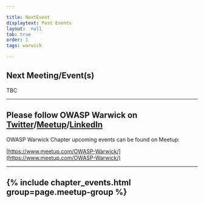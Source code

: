 ```yaml
---

title: NextEvent
displaytext: Past Events
layout:  null
tab: true
order: 1
tags: warwick

---
```


## Next Meeting/Event(s)

[//]: # (Comment: When updating the next event info also update the homepage)
TBC


---
Please follow OWASP Warwick on [Twitter](https://twitter.com/OWASPWarwickUK)/[Meetup](https://www.meetup.com/OWASP-Warwick/)/[LinkedIn](https://www.linkedin.com/in/owasp-warwick-972a89300/)
---
OWASP Warwick Chapter upcoming events can be found on Meetup:

[https://www.meetup.com/OWASP-Warwick/](https://www.meetup.com/OWASP-Warwick/)

---
{% include chapter_events.html group=page.meetup-group %}
----

